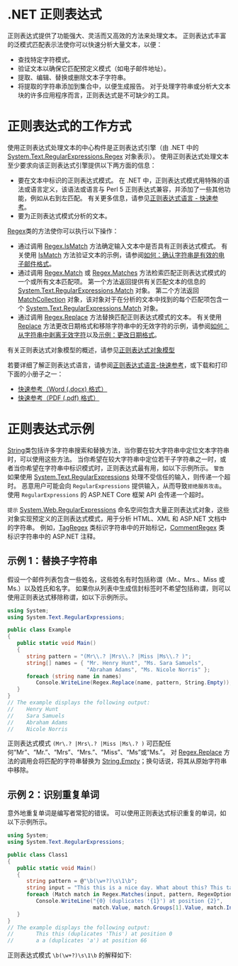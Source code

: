 # .NET 正则表达式
正则表达式提供了功能强大、灵活而又高效的方法来处理文本。 正则表达式丰富的泛模式匹配表示法使你可以快速分析大量文本，以便：
  * 查找特定字符模式。
  * 验证文本以确保它匹配预定义模式（如电子邮件地址）。
  * 提取、编辑、替换或删除文本子字符串。
  * 将提取的字符串添加到集合中，以便生成报告。
对于处理字符串或分析大文本块的许多应用程序而言，正则表达式是不可缺少的工具。

# 正则表达式的工作方式
使用正则表达式处理文本的中心构件是正则表达式引擎（由 .NET 中的 [System.Text.RegularExpressions.Regex](https://docs.microsoft.com/zh-cn/dotnet/api/system.text.regularexpressions.regex) 对象表示）。 使用正则表达式处理文本至少要求向该正则表达式引擎提供以下两方面的信息：
  * 要在文本中标识的正则表达式模式。
在 .NET 中，正则表达式模式用特殊的语法或语言定义，该语法或语言与 Perl 5 正则表达式兼容，并添加了一些其他功能，例如从右到左匹配。 有关更多信息，请参见[正则表达式语言 - 快速参考](https://docs.microsoft.com/zh-cn/dotnet/standard/base-types/regular-expression-language-quick-reference)。
  * 要为正则表达式模式分析的文本。
  
[Regex](https://docs.microsoft.com/zh-cn/dotnet/api/system.text.regularexpressions.regex)类的方法使你可以执行以下操作：
  * 通过调用 [Regex.IsMatch](https://docs.microsoft.com/zh-cn/dotnet/api/system.text.regularexpressions.regex.ismatch) 方法确定输入文本中是否具有正则表达式模式。 有关使用 [IsMatch](https://docs.microsoft.com/zh-cn/dotnet/api/system.text.regularexpressions.regex.ismatch) 方法验证文本的示例，请参阅[如何：确认字符串是有效的电子邮件格式](https://docs.microsoft.com/zh-cn/dotnet/standard/base-types/how-to-verify-that-strings-are-in-valid-email-format)。
  * 通过调用 [Regex.Match](https://docs.microsoft.com/zh-cn/dotnet/api/system.text.regularexpressions.regex.match) 或 [Regex.Matches](https://docs.microsoft.com/zh-cn/dotnet/api/system.text.regularexpressions.regex.matches) 方法检索匹配正则表达式模式的一个或所有文本匹配项。 第一个方法返回提供有关匹配文本的信息的 [System.Text.RegularExpressions.Match](https://docs.microsoft.com/zh-cn/dotnet/api/system.text.regularexpressions.match) 对象。 第二个方法返回 [MatchCollection](https://docs.microsoft.com/zh-cn/dotnet/api/system.text.regularexpressions.matchcollection) 对象，该对象对于在分析的文本中找到的每个匹配项包含一个 [System.Text.RegularExpressions.Match](https://docs.microsoft.com/zh-cn/dotnet/api/system.text.regularexpressions.match) 对象。
  * 通过调用 [Regex.Replace](https://docs.microsoft.com/zh-cn/dotnet/api/system.text.regularexpressions.regex.replace) 方法替换匹配正则表达式模式的文本。 有关使用 [Replace](https://docs.microsoft.com/zh-cn/dotnet/api/system.text.regularexpressions.regex.replace) 方法更改日期格式和移除字符串中的无效字符的示例，请参阅[如何：从字符串中剥离无效字符](https://docs.microsoft.com/zh-cn/dotnet/standard/base-types/how-to-strip-invalid-characters-from-a-string)以及[示例：更改日期格式](https://docs.microsoft.com/zh-cn/dotnet/standard/base-types/regular-expression-example-changing-date-formats)。
  
有关正则表达式对象模型的概述，请参见[正则表达式对象模型](https://docs.microsoft.com/zh-cn/dotnet/standard/base-types/the-regular-expression-object-model)

若要详细了解正则表达式语言，请参阅[正则表达式语言-快速参考](https://docs.microsoft.com/zh-cn/dotnet/standard/base-types/regular-expression-language-quick-reference)，或下载和打印下面的小册子之一：
  * [快速参考（Word (.docx) 格式）](https://download.microsoft.com/download/D/2/4/D240EBF6-A9BA-4E4F-A63F-AEB6DA0B921C/Regular%20expressions%20quick%20reference.docx)
  * [快速参考（PDF (.pdf) 格式）](https://download.microsoft.com/download/D/2/4/D240EBF6-A9BA-4E4F-A63F-AEB6DA0B921C/Regular%20expressions%20quick%20reference.pdf)
  
# 正则表达式示例
[String](https://docs.microsoft.com/zh-cn/dotnet/api/system.string)类包括许多字符串搜索和替换方法，当你要在较大字符串中定位文本字符串时，可以使用这些方法。 当你希望在较大字符串中定位若干子字符串之一时，或者当你希望在字符串中标识模式时，正则表达式最有用，如以下示例所示。
`警告`
如果使用 [System.Text.RegularExpressions](https://docs.microsoft.com/zh-cn/dotnet/api/system.text.regularexpressions) 处理不受信任的输入，则传递一个超时。 恶意用户可能会向 `RegularExpressions` 提供输入，从而导致`拒绝服务攻击`。 使用 `RegularExpressions` 的 ASP.NET Core 框架 API 会传递一个超时。

`提示`
[System.Web.RegularExpressions](https://docs.microsoft.com/zh-cn/dotnet/api/system.web.regularexpressions) 命名空间包含大量正则表达式对象，这些对象实现预定义的正则表达式模式，用于分析 HTML、XML 和 ASP.NET 文档中的字符串。 例如，[TagRegex](https://docs.microsoft.com/zh-cn/dotnet/api/system.web.regularexpressions.tagregex) 类标识字符串中的开始标记，[CommentRegex](https://docs.microsoft.com/zh-cn/dotnet/api/system.web.regularexpressions.commentregex) 类标识字符串中的 ASP.NET 注释。

## 示例 1：替换子字符串
假设一个邮件列表包含一些姓名，这些姓名有时包括称谓（Mr.、Mrs.、Miss 或 Ms.）以及姓氏和名字。 如果你从列表中生成信封标签时不希望包括称谓，则可以使用正则表达式移除称谓，如以下示例所示。
```C#
using System;
using System.Text.RegularExpressions;

public class Example
{
   public static void Main()
   {
      string pattern = "(Mr\\.? |Mrs\\.? |Miss |Ms\\.? )";
      string[] names = { "Mr. Henry Hunt", "Ms. Sara Samuels",
                         "Abraham Adams", "Ms. Nicole Norris" };
      foreach (string name in names)
         Console.WriteLine(Regex.Replace(name, pattern, String.Empty));
   }
}
// The example displays the following output:
//    Henry Hunt
//    Sara Samuels
//    Abraham Adams
//    Nicole Norris
```
正则表达式模式 `(Mr\.? |Mrs\.? |Miss |Ms\.? )` 可匹配任何“Mr”、“Mr.”、“Mrs”、“Mrs.”、“Miss”、“Ms”或“Ms.”。 对 [Regex.Replace](https://docs.microsoft.com/zh-cn/dotnet/api/system.text.regularexpressions.regex.replace) 方法的调用会将匹配的字符串替换为 [String.Empty](https://docs.microsoft.com/zh-cn/dotnet/api/system.string.empty)；换句话说，将其从原始字符串中移除。

## 示例 2：识别重复单词
意外地重复单词是编写者常犯的错误。 可以使用正则表达式标识重复的单词，如以下示例所示。
```C#
using System;
using System.Text.RegularExpressions;

public class Class1
{
   public static void Main()
   {
      string pattern = @"\b(\w+?)\s\1\b";
      string input = "This this is a nice day. What about this? This tastes good. I saw a a dog.";
      foreach (Match match in Regex.Matches(input, pattern, RegexOptions.IgnoreCase))
         Console.WriteLine("{0} (duplicates '{1}') at position {2}",
                           match.Value, match.Groups[1].Value, match.Index);
   }
}
// The example displays the following output:
//       This this (duplicates 'This') at position 0
//       a a (duplicates 'a') at position 66
```
正则表达式模式 `\b(\w+?)\s\1\b` 的解释如下:

